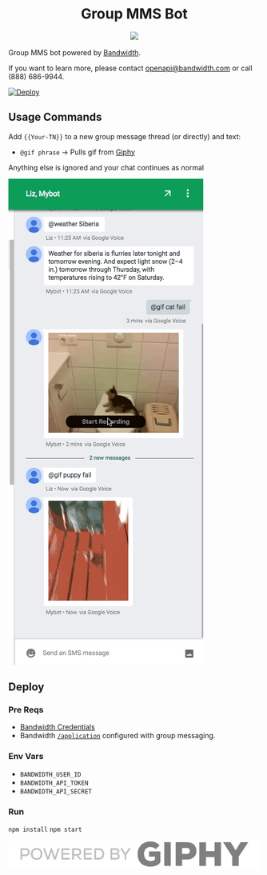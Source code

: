 <div align="center">


# Group MMS Bot

<a href="http://dev.bandwidth.com"><img src="https://s3.amazonaws.com/bwdemos/BW_Messaging.png"/></a>
</div>

Group MMS bot powered by [Bandwidth](https://dev.bandwidth.com/v2-messaging/).

If you want to learn more, please contact [openapi@bandwidth.com](mailto:openapi@bandwidth.com) or call (888) 686-9944.

[![Deploy](https://www.herokucdn.com/deploy/button.svg)](https://heroku.com/deploy)


## Usage Commands

Add `{{Your-TN}}` to a new group message thread (or directly) and text:

* `@gif phrase` -> Pulls gif from [Giphy](http://giphy.com/)

Anything else is ignored and your chat continues as normal

![Demo](gif_demo.gif)

## Deploy

### Pre Reqs
* [Bandwidth Credentials](https://dev.bandwidth.com/v2-messaging/accountCredentials.html)
* Bandwidth [`/application`](https://dev.bandwidth.com/v2-messaging/applications/about.html) configured with group messaging.

### Env Vars
* `BANDWIDTH_USER_ID`
* `BANDWIDTH_API_TOKEN`
* `BANDWIDTH_API_SECRET`

### Run
`npm install`
`npm start`

![Powered by](giphy.png)